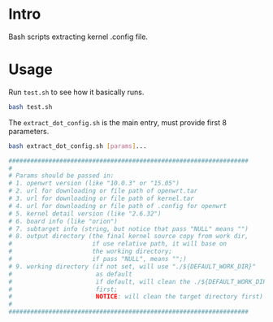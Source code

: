 # Intro

Bash scripts extracting kernel .config file.

# Usage

Run `test.sh` to see how it basically runs.

```bash
bash test.sh
```

The `extract_dot_config.sh` is the main entry, must provide first 8 parameters. 

```bash
bash extract_dot_config.sh [params]...

##################################################################
#
# Params should be passed in:
# 1. openwrt version (like "10.0.3" or "15.05")
# 2. url for downloading or file path of openwrt.tar
# 3. url for downloading or file path of kernel.tar
# 4. url for downloading or file path of .config for openwrt
# 5. kernel detail version (like "2.6.32")
# 6. board info (like "orion")
# 7. subtarget info (string, but notice that pass "NULL" means "")
# 8. output directory (the final kernel source copy from work dir,
#                      if use relative path, it will base on
#                      the working directory;
#                      if pass "NULL", means "";)
# 9. working directory (if not set, will use "./${DEFAULT_WORK_DIR}"
#                       as default
#                       if default, will clean the ./${DEFAULT_WORK_DIR}
#                       first;
#                       NOTICE: will clean the target directory first)
#
##################################################################

```

